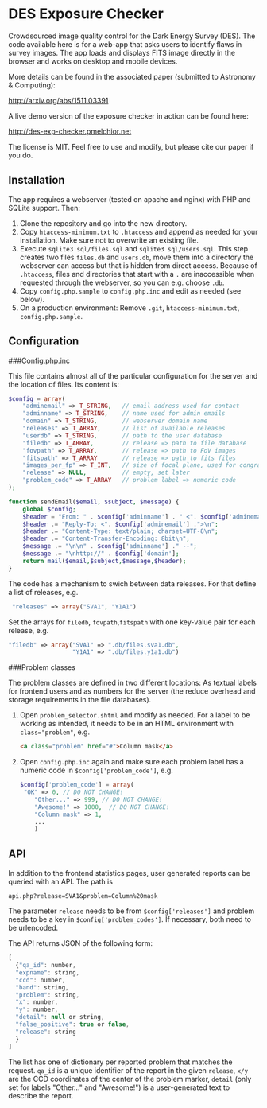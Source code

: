 # DES Exposure Checker

Crowdsourced image quality control for the Dark Energy Survey (DES). The code available here is for a web-app that asks users to identify flaws in survey images. The app loads and displays FITS image directly in the browser and works on desktop and mobile devices.

More details can be found in the associated paper (submitted to Astronomy & Computing): 

http://arxiv.org/abs/1511.03391

A live demo version of the exposure checker in action can be found here:

http://des-exp-checker.pmelchior.net

The license is MIT. Feel free to use and modify, but please cite our paper if you do.

## Installation

The app requires a webserver (tested on apache and nginx) with PHP and SQLite support. Then:

1. Clone the repository and go into the new directory.
2. Copy `htaccess-minimum.txt` to `.htaccess` and append as needed for your installation. Make sure not to overwrite an existing file.
3. Execute `sqlite3 sql/files.sql` and `sqlite3 sql/users.sql`. This step creates two files `files.db` and `users.db`, move them into a directory the webserver can access but that is hidden from direct access. Because of `.htaccess`, files and directories that start with a `.` are inaccessible when requested through the webserver, so you can e.g. choose `.db`.
4. Copy `config.php.sample` to `config.php.inc` and edit as needed (see below).
5. On a production environment: Remove `.git`, `htaccess-minimum.txt`, `config.php.sample`.

## Configuration

###Config.php.inc

This file contains almost all of the particular configuration for the server and the location of files. Its content is:

```php
$config = array(
    "adminemail" => T_STRING,   // email address used for contact
    "adminname" => T_STRING,    // name used for admin emails
    "domain" => T_STRING,       // webserver domain name
    "releases" => T_ARRAY,	    // list of available releases
    "userdb" => T_STRING,       // path to the user database
    "filedb" => T_ARRAY,        // release => path to file database
    "fovpath" => T_ARRAY,       // release => path to FoV images
    "fitspath" => T_ARRAY       // release => path to fits files
    "images_per_fp" => T_INT,   // size of focal plane, used for congrats
    "release" => NULL,          // empty, set later
    "problem_code" => T_ARRAY   // problem label => numeric code
);

function sendEmail($email, $subject, $message) {
    global $config;
    $header = "From: " . $config['adminname'] . " <". $config['adminemail'] .">\n";
    $header .= "Reply-To: <". $config['adminemail'] .">\n";
    $header .= "Content-Type: text/plain; charset=UTF-8\n";
    $header .= "Content-Transfer-Encoding: 8bit\n";
    $message .= "\n\n" . $config['adminname'] ." --";
    $message .= "\nhttp://" . $config['domain'];
    return mail($email,$subject,$message,$header);
}
```

The code has a mechanism to swich between data releases. For that define a list of releases, e.g. 

```php
 "releases" => array("SVA1", "Y1A1")
```

 Set the arrays for `filedb`, `fovpath`,`fitspath` with one key-value pair for each release, e.g. 

```php
"filedb" => array("SVA1" => ".db/files.sva1.db", 
                  "Y1A1" => ".db/files.y1a1.db")
```

###Problem classes

The problem classes are defined in two different locations: As textual labels for frontend users and as numbers for the server (the reduce overhead and storage requirements in the file databases).

1. Open `problem_selector.shtml` and modify as needed. For a label to be working as intended, it needs to be in an HTML environment with `class="problem"`, e.g.

   ```html
   <a class="problem" href="#">Column mask</a>
   ```

2. Open `config.php.inc` again and make sure each problem label has a numeric code in `$config['problem_code']`, e.g.

   ```php
   $config['problem_code'] = array(
   	"OK" => 0, // DO NOT CHANGE!
       "Other..." => 999, // DO NOT CHANGE!
       "Awesome!" => 1000,  // DO NOT CHANGE!
       "Column mask" => 1,
       ...
       )
   ```

## API

In addition to the frontend statistics pages, user generated reports can be queried with an API. The path is

```
api.php?release=SVA1&problem=Column%20mask
```

The parameter `release` needs to be from `$config['releases']` and problem needs to be a key in `$config['problem_codes']`. If necessary, both need to be urlencoded.

The API returns JSON of the following form:

```javascript
[
  {"qa_id": number,
  "expname": string,
  "ccd": number,
  "band": string,
  "problem": string,
  "x": number,
  "y": number,
  "detail": null or string,
  "false_positive": true or false,
  "release": string
  }
]
```

The list has one of dictionary per reported problem that matches the request. `qa_id` is a unique identifier of the report in the given `release`, `x/y` are the CCD coordinates of the center of the problem marker, `detail` (only set for labels "Other…" and "Awesome!") is a user-generated text to describe the report.
